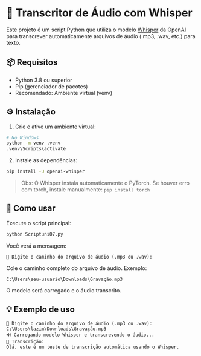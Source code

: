 # 🎷 Transcritor de Áudio com Whisper

Este projeto é um script Python que utiliza o modelo [Whisper](https://github.com/openai/whisper) da OpenAI para transcrever automaticamente arquivos de áudio (.mp3, .wav, etc.) para texto.

## 📦 Requisitos

* Python 3.8 ou superior
* Pip (gerenciador de pacotes)
* Recomendado: Ambiente virtual (venv)

## ⚙️ Instalação

1. Crie e ative um ambiente virtual:

```bash
# No Windows
python -m venv .venv
.venv\Scripts\activate
```

2. Instale as dependências:

```bash
pip install -U openai-whisper
```

> Obs: O Whisper instala automaticamente o PyTorch. Se houver erro com torch, instale manualmente:
> `pip install torch`

## 🚀 Como usar

Execute o script principal:

```bash
python Scriptuni07.py
```

Você verá a mensagem:

```
📁 Digite o caminho do arquivo de áudio (.mp3 ou .wav):
```

Cole o caminho completo do arquivo de áudio. Exemplo:

```
C:\Users\seu-usuario\Downloads\Gravação.mp3
```

O modelo será carregado e o áudio transcrito.

## 💡 Exemplo de uso

```
📁 Digite o caminho do arquivo de áudio (.mp3 ou .wav): C:\Users\lazim\Downloads\Gravação.mp3
🔊 Carregando modelo Whisper e transcrevendo o áudio...
📝 Transcrição:
Olá, este é um teste de transcrição automática usando o Whisper.
```


